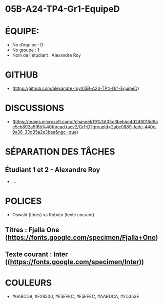 # 05B-A24-TP4-Gr1-EquipeD
# ÉQUIPE: 
* No d’équipe : D
* No groupe : 1
* Nom de l'étudiant : Alexandre Roy
# GITHUB
* (https://github.com/alexandre-roy/05B-A24-TP4-Gr1-EquipeD)
# DISCUSSIONS 
* (https://teams.microsoft.com/l/channel/19%3A05c3bebbc4d246018d6ae5cb892a5f6b%40thread.tacv2/Gr1-D?groupId=2abc0889-fede-440e-9a36-33d35a2e3bea&ngc=true)
# SÉPARATION DES TÂCHES
## Étudiant 1 et 2 - Alexandre Roy
* ...
# POLICES 
* Oswald (titres) vs Roboto (texte courant)
## Titres : Fjalla One (https://fonts.google.com/specimen/Fjalla+One)
## Texte courant : Inter ((https://fonts.google.com/specimen/Inter))
# COULEURS
* #6ABDD8, #F28500, #E5EFEC, #E5EFEC, #AABDCA, #2D353E